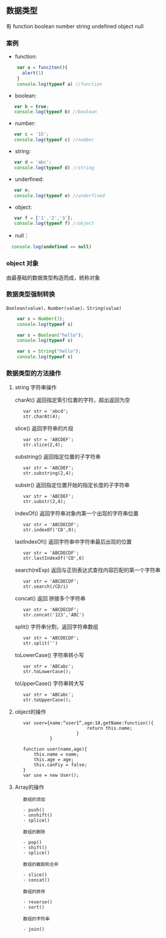 ## 数据类型

   有 function boolean number string undefined object null
   
### 案例

* function:
 
```javascript 
    var a = funciton(){
      alert(1)
    }
    console.log(typeof a) //function
```


* boolean:

```javascript
   var b = true;
   console.log(typeof b) //boolean  
```


* number:

```javascript
   var c = '15';
   console.log(typeof c) //number
```


* string:

```javascript
   var d = 'abc';
   console.log(typeof d) //string
```


* underfined:

```javascript
   var e;
   console.log(typeof e) //underfined
```


* object:

```javascript
   var f = ['1','2','3'];
   console.log(typeof f) //object
```


* null：

```javascript
  console.log(undefined == null)
```

### object 对象
由最基础的数据类型构造而成，统称对象

### 数据类型强制转换
   `Boolean(value)，Number(value)，String(value)`

```javascript
    var s = Number(3);
    console.log(typeof s)

    var s = Boolean("hello");
    console.log(typeof s)

    var s = String("hello");  
    console.log(typeof s)
```

### 数据类型的方法操作

1. string 字符串操作
   
   charAt() 返回指定索引位置的字符，超出返回为空

   ~~~
      var str = 'abcd';
      str.charAt(4);
   ~~~

   slice() 返回字符串的片段

   ~~~
      var str = 'ABCDEF';
      str.slice(2,4);
   ~~~

   substring() 返回指定位置的子字符串

   ~~~
      var str = 'ABCDEF';
      str.substring(2,4);
   ~~~

   substr() 返回指定位置开始的指定长度的子字符串

   ~~~
      var str = 'ABCDEF';
      str.substr(2,4);
   ~~~
   
   indexOf() 返回字符串对象内第一个出现的字符串位置

   ~~~
      var str = 'ABCDECDF';
      str.indexOf('CD',0);
   ~~~

   lastIndexOf() 返回字符串中字符串最后出现的位置

   ~~~
      var str = 'ABCDECDF';
      str.lastIndexOf('CD',6)
   ~~~

   search(reExp) 返回与正则表达式查找内容匹配的第一个字符串

   ~~~
      var str = 'ABCDECDF';
      str.search(/CD/i)
   ~~~

   concat() 返回 拼接多个字符串

   ~~~
      var str = 'ABCDECDF';
      str.concat('123','ABC')
   ~~~

   split() 字符串分割，返回字符串数组

   ~~~
      var str = 'ABCDECDF';
      str.split('')
   ~~~

   toLowerCase() 字符串转小写

   ~~~
      var str = 'ABCabc';
      str.toLowerCase();
   ~~~

   toUpperCase() 字符串转大写

   ~~~
      var str = 'ABCabc';
      str.toUpperCase();
   ~~~

2. object的操作

   ~~~
      var user={name:“user1”,age:18,getName:function(){ 
                              return this.name;                     
                          } 
                }
      
      function user(name,age){
          this.name = name;
          this.age = age;
          this.canFiy = false;
      }
      var use = new User();
   ~~~

3. Array的操作

   ~~~
      数组的添加

      - push()
      - unshift()
      - splice()

      数组的删除

      - pop()
      - shift()
      - splice()

      数组的截取和合并

      - slice()
      - concat()

      数组的排序

      - reverse()
      - sort()

      数组的字符串

      - join()
   ~~~